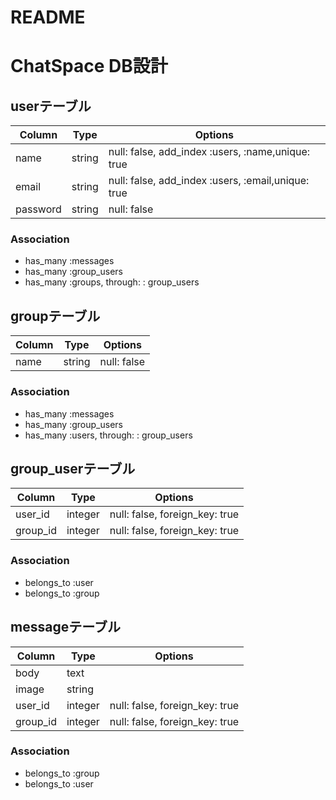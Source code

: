 # README

# ChatSpace DB設計
## userテーブル
|Column|Type|Options|
|------|----|-------|
|name|string|null: false, add_index :users, :name,unique: true|
|email|string|null: false, add_index :users, :email,unique: true|
|password|string|null: false|
### Association
- has_many :messages
- has_many :group_users
- has_many :groups,  through:  : group_users

## groupテーブル
|Column|Type|Options|
|------|----|-------|
|name|string|null: false|
### Association
- has_many :messages
- has_many :group_users
- has_many :users,  through:  : group_users

## group_userテーブル
|Column|Type|Options|
|------|----|-------|
|user_id|integer|null: false, foreign_key: true|
|group_id|integer|null: false, foreign_key: true|
### Association
- belongs_to :user
- belongs_to :group

## messageテーブル
|Column|Type|Options|
|------|----|-------|
|body|text||
|image|string||
|user_id|integer|null: false, foreign_key: true|
|group_id|integer|null: false, foreign_key: true|
### Association
- belongs_to :group
- belongs_to :user